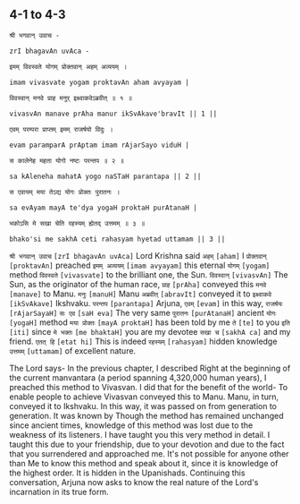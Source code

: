 ## 4-1 to 4-3


```shloka-sa
श्री भगवान् उवाच -
```
```shloka-sa-hk
zrI bhagavAn uvAca -
```
```shloka-sa
इमम् विवस्वते योगम् प्रोक्तवान् अहम् अव्ययम् ।
```
```shloka-sa-hk
imam vivasvate yogam proktavAn aham avyayam |
```
```shloka-sa
विवस्वान् मनवे प्राह मनुर् इक्ष्वाकवेऽब्रवीत् ॥ १ ॥
```
```shloka-sa-hk
vivasvAn manave prAha manur ikSvAkave'bravIt || 1 ||
```

```shloka-sa
एवम् परम्परा प्राप्तम् इमम् राजर्षयो विदुः ।
```
```shloka-sa-hk
evam paramparA prAptam imam rAjarSayo viduH |
```
```shloka-sa
स कालेनेह महता योगो नष्टः परन्तप ॥ २ ॥
```
```shloka-sa-hk
sa kAleneha mahatA yogo naSTaH parantapa || 2 ||
```

```shloka-sa
स एवायम् मया तेऽद्य योगः प्रोक्तः पुरातनः ।
```
```shloka-sa-hk
sa evAyam mayA te'dya yogaH proktaH purAtanaH |
```
```shloka-sa
भकोऽसि मे सखा चेति रहस्यम् ह्येतद् उत्तमम् ॥ ३ ॥
```
```shloka-sa-hk
bhako'si me sakhA ceti rahasyam hyetad uttamam || 3 ||
```

`श्री भगवान् उवाच` `[zrI bhagavAn uvAca]` Lord Krishna said `अहम्` `[aham]` I `प्रोक्तवान्` `[proktavAn]` preached `इमम् अव्ययम्` `[imam avyayam]` this eternal `योगम्` `[yogam]` method `विवस्वते` `[vivasvate]` to the brilliant one, the Sun. `विवस्वान्` `[vivasvAn]` The Sun, as the originator of the human race, `प्राह` `[prAha]` conveyed this `मनवे` `[manave]` to Manu. `मनुः` `[manuH]` Manu `अब्रवीत्` `[abravIt]` conveyed it to `इक्ष्वाकवे` `[ikSvAkave]` Ikshvaku.
`परन्तप` `[parantapa]` Arjuna, `एवम्` `[evam]` in this way, `राजर्षयः` `[rAjarSayaH]` 
`सः एव` `[saH eva]` The very same `पुरातनः` `[purAtanaH]` ancient `योगः` `[yogaH]` method `मया प्रोक्तः` `[mayA proktaH]` has been told by me `ते` `[te]` to you `इति` `[iti]` since `मे भक्तः` `[me bhaktaH]` you are my devotee `सखा च` `[sakhA ca]` and my friend. `एतत् हि` `[etat hi]` This is indeed `रहस्यम्` `[rahasyam]` hidden knowledge `उत्तमम्` `[uttamam]` of excellent nature.



The Lord says- In the previous chapter, I described 
Right at the beginning of the current manvantara (a period spanning 4,320,000 human years), I preached this method to Vivasvan. I did that for the benefit of the world- To enable people to achieve 
Vivasvan conveyed this to Manu. Manu, in turn, conveyed it to Ikshvaku. In this way, it was passed on from generation to generation. It was known by 
Though the method has remained unchanged since ancient times, knowledge of this method was lost due to the weakness of its listeners. I have taught you this very method in detail. I taught this due to your friendship, due to your devotion and due to the fact that you surrendered and approached me.
It's not possible for anyone other than Me to know this method and speak about it, since it is knowledge of the highest order. It is hidden in the Upanishads.
Continuing this conversation, Arjuna now asks to know the real nature of the Lord's incarnation in its true form.

